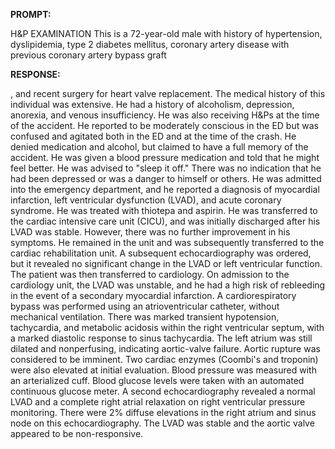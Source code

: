 **PROMPT:**

H&P EXAMINATION This is a 72-year-old male with history of hypertension, dyslipidemia, type 2 diabetes mellitus, coronary artery disease with previous coronary artery bypass graft

**RESPONSE:**

 , and recent surgery for heart valve replacement. The medical history of this individual was extensive. He had a history of alcoholism, depression, anorexia, and venous insufficiency. He was also receiving H&Ps at the time of the accident. He reported to be moderately conscious in the ED but was confused and agitated both in the ED and at the time of the crash. He denied medication and alcohol, but claimed to have a full memory of the accident. He was given a blood pressure medication and told that he might feel better. He was advised to "sleep it off." There was no indication that he had been depressed or was a danger to himself or others. He was admitted into the emergency department, and he reported a diagnosis of myocardial infarction, left ventricular dysfunction (LVAD), and acute coronary syndrome. He was treated with thiotepa and aspirin. He was transferred to the cardiac intensive care unit (CICU), and was initially discharged after his LVAD was stable. However, there was no further improvement in his symptoms. He remained in the unit and was subsequently transferred to the cardiac rehabilitation unit. A subsequent echocardiography was ordered, but it revealed no significant change in the LVAD or left ventricular function. The patient was then transferred to cardiology. On admission to the cardiology unit, the LVAD was unstable, and he had a high risk of rebleeding in the event of a secondary myocardial infarction. A cardiorespiratory bypass was performed using an atrioventricular catheter, without mechanical ventilation. There was marked transient hypotension, tachycardia, and metabolic acidosis within the right ventricular septum, with a marked diastolic response to sinus tachycardia. The left atrium was still dilated and nonperfusing, indicating aortic-valve failure. Aortic rupture was considered to be imminent. Two cardiac enzymes (Coombi's and troponin) were also elevated at initial evaluation. Blood pressure was measured with an arterialized cuff. Blood glucose levels were taken with an automated continuous glucose meter. A second echocardiography revealed a normal LVAD and a complete right atrial relaxation on right ventricular pressure monitoring. There were 2% diffuse elevations in the right atrium and sinus node on this echocardiography. The LVAD was stable and the aortic valve appeared to be non-responsive.